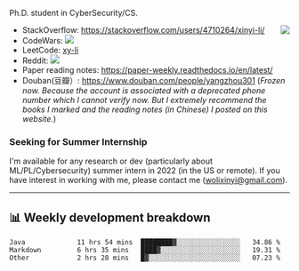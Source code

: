 Ph.D. student in CyberSecurity/CS.

<img align="right" src="https://github-readme-stats.vercel.app/api?username=li-xin-yi&count_private=true&show_icons=true&hide_title=true&theme=tokyonight" />

- StackOverflow: https://stackoverflow.com/users/4710264/xinyi-li/
- CodeWars: [![](https://www.codewars.com/users/xy-li/badges/micro)](https://www.codewars.com/users/xy-li/)
- LeetCode: [xy-li](https://leetcode.com/xy-li/)
- Reddit: [![](https://img.shields.io/reddit/user-karma/combined/xy-li?style=social)](https://www.reddit.com/user/xy-li/)
- Paper reading notes: https://paper-weekly.readthedocs.io/en/latest/
- Douban(豆瓣）: https://www.douban.com/people/yangzhou301  (*Frozen now. Because the account is associated with a deprecated phone number which I cannot verify now. But I extremely recommend the books I marked and the reading notes (in Chinese) I posted on this website.*)

### Seeking for Summer Internship

I'm available for any research or dev (particularly about ML/PL/Cybersecurity) summer intern in 2022 (in the US or remote). If you have interest in working with me, please contact me ([wolixinyi@gmail.com](mailto:wolixinyi@gmail.com)).

---

## 📊 Weekly development breakdown

<!--START_SECTION:waka-->

```text
Java             11 hrs 54 mins  ████████▓░░░░░░░░░░░░░░░░   34.86 %
Markdown         6 hrs 35 mins   ████▓░░░░░░░░░░░░░░░░░░░░   19.31 %
Other            2 hrs 28 mins   █▓░░░░░░░░░░░░░░░░░░░░░░░   07.23 %
```

<!--END_SECTION:waka-->
